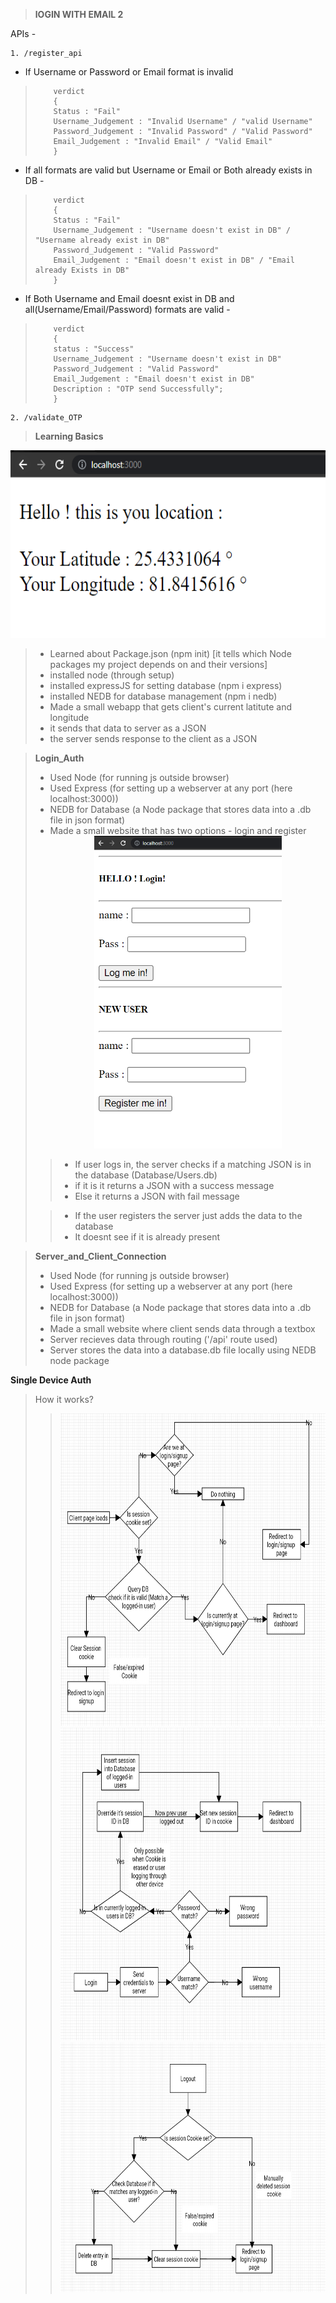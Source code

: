 








> **lOGIN WITH EMAIL 2**


APIs - 

	1. /register_api
- 	 If Username or Password or Email format is invalid

> 		  verdict 
> 		  { 
>         Status : "Fail"
>         Username_Judgement : "Invalid Username" / "valid Username"
>         Password_Judgement : "Invalid Password" / "Valid Password"
>         Email_Judgement : "Invalid Email" / "Valid Email"
>         }

- 	 If all formats are valid but Username or Email or Both already exists in DB - 

> 		  verdict 
> 		  { 
>         Status : "Fail"
>         Username_Judgement : "Username doesn't exist in DB" / "Username already exist in DB"
>         Password_Judgement : "Valid Password"
>         Email_Judgement : "Email doesn't exist in DB" / "Email already Exists in DB"
>         } 
	
- 	 If Both Username and Email doesnt exist in DB and all(Username/Email/Password) formats are valid - 

> 		  verdict 
> 		  {
>         status : "Success"
>         Username_Judgement : "Username doesn't exist in DB" 
>         Password_Judgement : "Valid Password"
>         Email_Judgement : "Email doesn't exist in DB"
>		  Description : "OTP send Successfully";
>         } 

	2. /validate_OTP













> **Learning Basics**

<div align="center">
<img src="Screenshots/learning.png" width="600" height="300">
</div>

> * Learned about Package.json (npm init) [it tells which Node packages my project depends on and their versions]
> * installed node (through setup)
> * installed expressJS for setting database (npm i express)
> * installed NEDB for database management (npm i nedb)
> * Made a small webapp that gets client's current latitute and longitude
> * it sends that data to server as a JSON
> * the server sends response to the client as a JSON


> **Login_Auth**
> 
> * Used Node (for running js outside browser)
> * Used Express (for setting up a webserver at any port (here localhost:3000))
> * NEDB for Database (a Node package that stores data into a .db file in json format)
> * Made a small website that has two options - login and register
> 	<div align="center">
>	<img src="Screenshots/Login_Auth.png" width="300" height="500">
>	</div>
> 
> > * If user logs in, the server checks if a matching JSON is in the database (Database/Users.db) 
> > * if it is it returns a JSON with a success message
> > * Else it returns a JSON with fail message
> 
> > * If the user registers the server just adds the data to the database
> > * It doesnt see if it is already present

> **Server_and_Client_Connection**
> * Used Node (for running js outside browser)
> * Used Express (for setting up a webserver at any port (here localhost:3000))
> * NEDB for Database (a Node package that stores data into a .db file in json format)
> * Made a small website where client sends data through a textbox
> * Server recieves data through routing ('/api' route used)
> * Server stores the data into a database.db file locally using NEDB node package

**Single Device Auth**

> How it works?
> 
> > <div align="center">
> > <img src="Screenshots/Page_Loads.png" width="700" height=500">
> > </div>
> > 
> > <div align="center">
> > <img src="Screenshots/Login.png" width="700" height=500">
> > </div>
> > 
> > <div align="center">
> > <img src="Screenshots/Logout.png" width="700" height=400">
> > </div>	
> > 